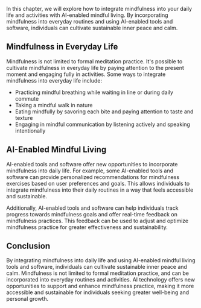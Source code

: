 
In this chapter, we will explore how to integrate mindfulness into your daily life and activities with AI-enabled mindful living. By incorporating mindfulness into everyday routines and using AI-enabled tools and software, individuals can cultivate sustainable inner peace and calm.

Mindfulness in Everyday Life
----------------------------

Mindfulness is not limited to formal meditation practice. It's possible to cultivate mindfulness in everyday life by paying attention to the present moment and engaging fully in activities. Some ways to integrate mindfulness into everyday life include:

* Practicing mindful breathing while waiting in line or during daily commute
* Taking a mindful walk in nature
* Eating mindfully by savoring each bite and paying attention to taste and texture
* Engaging in mindful communication by listening actively and speaking intentionally

AI-Enabled Mindful Living
-------------------------

AI-enabled tools and software offer new opportunities to incorporate mindfulness into daily life. For example, some AI-enabled tools and software can provide personalized recommendations for mindfulness exercises based on user preferences and goals. This allows individuals to integrate mindfulness into their daily routines in a way that feels accessible and sustainable.

Additionally, AI-enabled tools and software can help individuals track progress towards mindfulness goals and offer real-time feedback on mindfulness practices. This feedback can be used to adjust and optimize mindfulness practice for greater effectiveness and sustainability.

Conclusion
----------

By integrating mindfulness into daily life and using AI-enabled mindful living tools and software, individuals can cultivate sustainable inner peace and calm. Mindfulness is not limited to formal meditation practice, and can be incorporated into everyday routines and activities. AI technology offers new opportunities to support and enhance mindfulness practice, making it more accessible and sustainable for individuals seeking greater well-being and personal growth.
